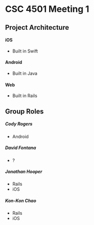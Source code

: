 # CSC 4501 Meeting 1

## Project Architecture

#### iOS

- Built in Swift

#### Android

- Built in Java

#### Web

- Built in Rails

## Group Roles

##### Cody Rogers

- Android

##### David Fontana

- ?

##### Jonathan Hooper

- Rails
- iOS

##### Kon-Kon Chao

- Rails
- iOS